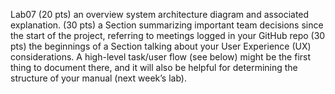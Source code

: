 Lab07
(20 pts) an overview system architecture diagram and associated explanation.
(30 pts) a Section summarizing important team decisions since the start of the project, referring to meetings logged in your GitHub repo
(30 pts) the beginnings of a Section talking about your User Experience (UX) considerations. A high-level task/user flow (see below) might be the first thing to document there, and it will also be helpful for determining the structure of your manual (next week’s lab).
